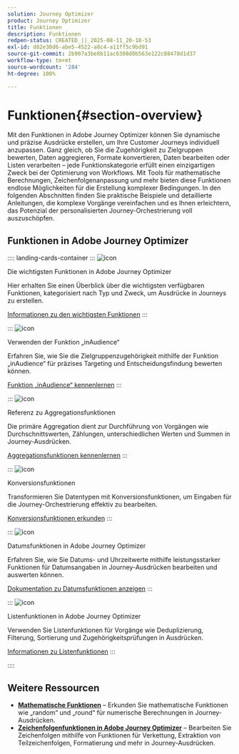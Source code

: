 ```yaml
---
solution: Journey Optimizer
product: Journey Optimizer
title: Funktionen
description: Funktionen
redpen-status: CREATED_||_2025-08-11_20-18-53
exl-id: d82e30d6-abe5-4522-a8c4-a11ff5c9bd91
source-git-commit: 2b907a3be8b11ac6308d0b563e122c88478d1d37
workflow-type: tm+mt
source-wordcount: '284'
ht-degree: 100%

---
```


# Funktionen{#section-overview}

Mit den Funktionen in Adobe Journey Optimizer können Sie dynamische und präzise Ausdrücke erstellen, um Ihre Customer Journeys individuell anzupassen. Ganz gleich, ob Sie die Zugehörigkeit zu Zielgruppen bewerten, Daten aggregieren, Formate konvertieren, Daten bearbeiten oder Listen verarbeiten – jede Funktionskategorie erfüllt einen einzigartigen Zweck bei der Optimierung von Workflows. Mit Tools für mathematische Berechnungen, Zeichenfolgenanpassung und mehr bieten diese Funktionen endlose Möglichkeiten für die Erstellung komplexer Bedingungen. In den folgenden Abschnitten finden Sie praktische Beispiele und detaillierte Anleitungen, die komplexe Vorgänge vereinfachen und es Ihnen erleichtern, das Potenzial der personalisierten Journey-Orchestrierung voll auszuschöpfen.

## Funktionen in Adobe Journey Optimizer

:::: landing-cards-container
:::
![icon](https://cdn.experienceleague.adobe.com/icons/code-branch.svg)

Die wichtigsten Funktionen in Adobe Journey Optimizer

Hier erhalten Sie einen Überblick über die wichtigsten verfügbaren Funktionen, kategorisiert nach Typ und Zweck, um Ausdrücke in Journeys zu erstellen.

[Informationen zu den wichtigsten Funktionen](../using/building-journeys/expression/functions.md)
:::

:::
![icon](https://cdn.experienceleague.adobe.com/icons/bullseye.svg)

Verwenden der Funktion „inAudience“

Erfahren Sie, wie Sie die Zielgruppenzugehörigkeit mithilfe der Funktion „inAudience“ für präzises Targeting und Entscheidungsfindung bewerten können.

[Funktion „inAudience“ kennenlernen](../using/building-journeys/functions/functioninaudience.md)
:::

:::
![icon](https://cdn.experienceleague.adobe.com/icons/chart-line.svg)

Referenz zu Aggregationsfunktionen

Die primäre Aggregation dient zur Durchführung von Vorgängen wie Durchschnittswerten, Zählungen, unterschiedlichen Werten und Summen in Journey-Ausdrücken.

[Aggregationsfunktionen kennenlernen](aggregation-landing-page.md)
:::

:::
![icon](https://cdn.experienceleague.adobe.com/icons/exchange-alt.svg)

Konversionsfunktionen

Transformieren Sie Datentypen mit Konversionsfunktionen, um Eingaben für die Journey-Orchestrierung effektiv zu bearbeiten.

[Konversionsfunktionen erkunden](conversion-landing-page.md)
:::

:::
![icon](https://cdn.experienceleague.adobe.com/icons/calendar-alt.svg)

Datumsfunktionen in Adobe Journey Optimizer

Erfahren Sie, wie Sie Datums- und Uhrzeitwerte mithilfe leistungsstarker Funktionen für Datumsangaben in Journey-Ausdrücken bearbeiten und auswerten können.

[Dokumentation zu Datumsfunktionen anzeigen](date-landing-page.md)
:::

:::
![icon](https://cdn.experienceleague.adobe.com/icons/list-check.svg)

Listenfunktionen in Adobe Journey Optimizer

Verwenden Sie Listenfunktionen für Vorgänge wie Deduplizierung, Filterung, Sortierung und Zugehörigkeitsprüfungen in Ausdrücken.

[Informationen zu Listenfunktionen](list-landing-page.md)
:::

::::


## Weitere Ressourcen

- **[Mathematische Funktionen](math-landing-page.md)** – Erkunden Sie mathematische Funktionen wie „random“ und „round“ für numerische Berechnungen in Journey-Ausdrücken.
- **[Zeichenfolgenfunktionen in Adobe Journey Optimizer](string-landing-page.md)** – Bearbeiten Sie Zeichenfolgen mithilfe von Funktionen für Verkettung, Extraktion von Teilzeichenfolgen, Formatierung und mehr in Journey-Ausdrücken.

